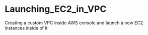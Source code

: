 # Launching_EC2_in_VPC
Creating a custom VPC inside AWS console and launch a new EC2 instances inside of it
